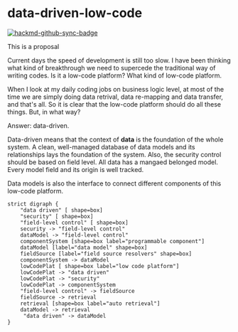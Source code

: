 # data-driven-low-code

[![hackmd-github-sync-badge](https://hackmd.io/EuVGnWWDTo-XKe_5yF_75A/badge)](https://hackmd.io/EuVGnWWDTo-XKe_5yF_75A)


This is a proposal

Current days the speed of development is still too slow. I have been thinking what kind of breakthrough we need to supercede the traditional way of writing codes. Is it a low-code platform? What kind of low-code platform.

When I look at my daily coding jobs on business logic level, at most of the time we are simply doing data retrival, data re-mapping and data transfer, and that's all. So it is clear that the low-code platform should do all these things. But, in what way?

Answer: data-driven.

Data-driven means that the context of **data** is the foundation of the whole system. A clean, well-managed database of data models and its relationships lays the foundation of the system. Also, the security control should be based on field level. All data has a mangaed belonged model. Every model field and its origin is well tracked.

Data models is also the interface to connect different components of this low-code platform.

```graphviz
strict digraph {
    "data driven" [ shape=box]
    "security" [ shape=box]
    "field-level control" [ shape=box]
    security -> "field-level control"
    dataModel -> "field-level control"
    componentSystem [shape=box label="programmable component"]
    dataModel [label="data model" shape=box]
    fieldSource [label="field source resolvers" shape=box]
    componentSystem -> dataModel
    lowCodePlat [ shape=box label="low code platform"]
    lowCodePlat -> "data driven"
    lowCodePlat -> "security"
    lowCodePlat -> componentSystem
    "field-level control" -> fieldSource
    fieldSource -> retrieval
    retrieval [shape=box label="auto retrieval"]
    dataModel -> retrieval
     "data driven" -> dataModel
}
```

